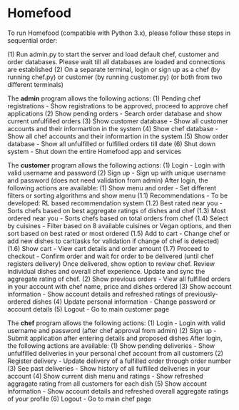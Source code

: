 # Homefood

To run Homefood (compatible with Python 3.x), please follow these steps in sequential order:

(1) Run admin.py to start the server and load default chef, customer and order databases. Please wait till all databases are loaded and connections are established
(2) On a separate terminal, login or sign up as a chef (by running chef.py) or customer (by running customer.py) (or both from two different terminals)


The **admin** program allows the following actions:
(1) Pending chef registrations - Show registrations to be approved, proceed to approve chef applications
(2) Show pending orders - Search order database and show current unfulfilled orders
(3) Show customer database - Show all customer accounts and their informartion in the system
(4) Show chef database - Show all chef accounts and their informartion in the system
(5) Show order database - Show all unfulfilled or fulfilled orders till date
(6) Shut down system - Shut down the entire Homefood app and services


The **customer** program allows the following actions:
(1) Login - Login with valid username and password 
(2) Sign up - Sign up with unique username and password (does not need validation from admin)
After login, the following actions are available:
(1) Show menu and order - Set different filters or sorting algorithms and show menu
    (1.1) Recommendations - To be developed: RL based recommendation system
    (1.2) Best rated near you - Sorts chefs based on best aggregate ratings of dishes and chef
    (1.3) Most ordered near you - Sorts chefs based on total orders from chef
    (1.4) Select by cuisines - Filter based on 8 available cuisines or Vegan options, and then sort based on best rated or most ordered
    (1.5) Add to cart - Change chef or add new dishes to cart(asks for validation if change of chef is detected)
    (1.6) Show cart - View cart details and order amount
    (1.7) Proceed to checkout - Confirm order and wait for order to be delivered (until chef registers delivery)
                                Once delivered, show option to review chef. 
                                Review individual dishes and overall chef experience. 
                                Update and sync the aggregate rating of chef.
(2) Show previous orders - View all fulfilled orders in your account with chef name, price and dishes ordered
(3) Show account information - Show account details and refreshed ratings of previously-ordered dishes
(4) Update personal information - Change password or account details
(5) Logout - Go to main customer page


The **chef** program allows the following actions:
(1) Login - Login with valid username and password (after chef approval from admin)
(2) Sign up - Submit application after entering details and proposed dishes
After login, the following actions are available:
(1) Show pending deliveries - Show unfulfilled deliveries in your personal chef account from all customers
(2) Register delivery - Update delivery of a fulfilled order through order number
(3) See past deliveries - Show history of all fulfilled deliveries in your account
(4) Show current dish menu and ratings - Show refreshed aggragate rating from all customers for each dish
(5) Show account information - Show account details and refreshed overall aggregate ratings of your profile
(6) Logout - Go to main chef page



